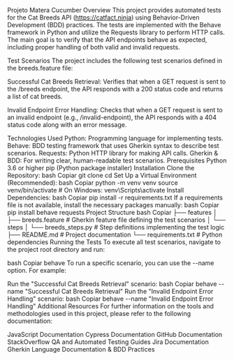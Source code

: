 Projeto Matera Cucumber
Overview
This project provides automated tests for the Cat Breeds API (https://catfact.ninja) using Behavior-Driven Development (BDD) practices. The tests are implemented with the Behave framework in Python and utilize the Requests library to perform HTTP calls. The main goal is to verify that the API endpoints behave as expected, including proper handling of both valid and invalid requests.

Test Scenarios
The project includes the following test scenarios defined in the breeds.feature file:

Successful Cat Breeds Retrieval:
Verifies that when a GET request is sent to the /breeds endpoint, the API responds with a 200 status code and returns a list of cat breeds.

Invalid Endpoint Error Handling:
Checks that when a GET request is sent to an invalid endpoint (e.g., /invalid-endpoint), the API responds with a 404 status code along with an error message.

Technologies Used
Python: Programming language for implementing tests.
Behave: BDD testing framework that uses Gherkin syntax to describe test scenarios.
Requests: Python HTTP library for making API calls.
Gherkin & BDD: For writing clear, human-readable test scenarios.
Prerequisites
Python 3.6 or higher
pip (Python package installer)
Installation
Clone the Repository:
bash
Copiar
git clone <repository-url>
cd <repository-directory>
Set Up a Virtual Environment (Recommended):
bash
Copiar
python -m venv venv
source venv/bin/activate  # On Windows: venv\Scripts\activate
Install Dependencies:
bash
Copiar
pip install -r requirements.txt
If a requirements file is not available, install the necessary packages manually:
bash
Copiar
pip install behave requests
Project Structure
bash
Copiar
├── features
│   ├── breeds.feature       # Gherkin feature file defining the test scenarios
│   └── steps
│       └── breeds_steps.py  # Step definitions implementing the test logic
├── README.md                # Project documentation
└── requirements.txt         # Python dependencies
Running the Tests
To execute all test scenarios, navigate to the project root directory and run:

bash
Copiar
behave
To run a specific scenario, you can use the --name option. For example:

Run the "Successful Cat Breeds Retrieval" scenario:
bash
Copiar
behave --name "Successful Cat Breeds Retrieval"
Run the "Invalid Endpoint Error Handling" scenario:
bash
Copiar
behave --name "Invalid Endpoint Error Handling"
Additional Resources
For further information on the tools and methodologies used in this project, please refer to the following documentation:

JavaScript Documentation
Cypress Documentation
GitHub Documentation
StackOverflow
QA and Automated Testing Guides
Jira Documentation
Gherkin Language Documentation & BDD Practices
